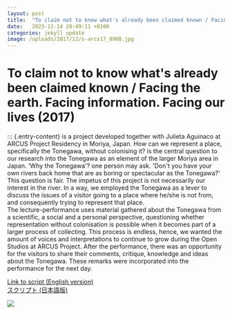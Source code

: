 ```yaml
---
layout: post
title:  "To claim not to know what's already been claimed known / Facing the earth. Facing information. Facing our lives (2017)"
date:   2023-12-14 20:49:11 +0100
categories: jekyll update
image: /uploads/2017/12/s-arcs17_0900.jpg
---
```



# To claim not to know what's already been claimed known / Facing the earth. Facing information. Facing our lives (2017) 

::: {.entry-content}
is a project developed together with Julieta Aguinaco at ARCUS Project
Residency in Moriya, Japan. How can we represent a place, specifically
the Tonegawa, without colonising it? is the central question to our
research into the Tonegawa as an element of the larger Moriya area in
Japan. 'Why the Tonegawa'? one person may ask. 'Don't you have your own
rivers back home that are as boring or spectacular as the Tonegawa?'
This question is fair. The impetus of this project is not necessarily
our interest in the river. In a way, we employed the Tonegawa as a lever
to discuss the issues of a visitor going to a place where he/she is not
from, and consequently trying to represent that place.\
The lecture-performance uses material gathered about the Tonegawa from a
scientific, a social and a personal perspective, questioning whether
representation without colonisation is possible when it becomes part of
a larger process of collecting. This process is endless, hence, we
wanted the amount of voices and interpretations to continue to grow
during the Open Studios at ARCUS Project. After the performance, there
was an opportunity for the visitors to share their comments, critique,
knowledge and ideas about the Tonegawa. These remarks were incorporated
into the performance for the next day.

[Link to script (English version)](/uploads/2018/09/Final_text_forprinting_2611.pdf)\
[スクリプト (日本語版)](/uploads/2018/09/地球と向き合うこと。情報と向き合うこと。私たちの生活と向き合うこと。.pdf)

![](/uploads/2017/12/s-arcs17_0900.jpg)